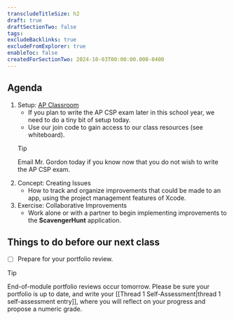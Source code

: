 ```yaml
---
transcludeTitleSize: h2
draft: true
draftSectionTwo: false
tags:
excludeBacklinks: true
excludeFromExplorer: true
enableToc: false
createdForSectionTwo: 2024-10-03T00:00:00.000-0400
---
```

## Agenda
1. Setup: [AP Classroom](https://myap.collegeboard.org/login)
	- If you plan to write the AP CSP exam later in this school year, we need to do a tiny bit of setup today.
	- Use our join code to gain access to our class resources (see whiteboard).
	> [!TIP]
	> 
	> Email Mr. Gordon today if you know now that you do not wish to write the AP CSP exam.
1. Concept: Creating Issues
    - How to track and organize improvements that could be made to an app, using the project management features of Xcode.
2. Exercise: Collaborative Improvements
	- Work alone or with a partner to begin implementing improvements to the **ScavengerHunt**  application.
	  
## Things to do before our next class

- [ ] Prepare for your portfolio review.

> [!TIP]
> 
> End-of-module portfolio reviews occur tomorrow. Please be sure your portfolio is up to date, and write your [[Thread 1 Self-Assessment|thread 1 self-assessment entry]], where you will reflect on your progress and propose a numeric grade.